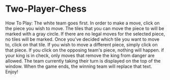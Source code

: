 # Two-Player-Chess
How To Play:
The white team goes first. In order to make a move, click on the piece you wish to move. The tiles that you can move the piece to will be marked with a gray circle. If there are no legal moves for the selected piece, no tiles will be marked. Once you've decided which tile you want to move to, click on that tile. If you wish to move a different piece, simply click on that piece. If you click on the opposing team's piece, nothing will happen. if your king is in check, only moves that remove the king from danger are allowed. The team currently taking their turn is displayed on the top of the window. When the game ends, the winning team will replace that text. Enjoy!
